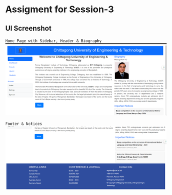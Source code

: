 
# Assigment for Session-3

## UI Screenshot

`Home Page with Sidebar, Header & Biography`
![1](https://github.com/Zayed-Rahat/Internship_business_automation/blob/main/university_static_website/Images/UI_SS/Home.png)

`Footer & Notices `
![2](https://github.com/Zayed-Rahat/Internship_business_automation/blob/main/university_static_website/Images/UI_SS/Footer.png)

